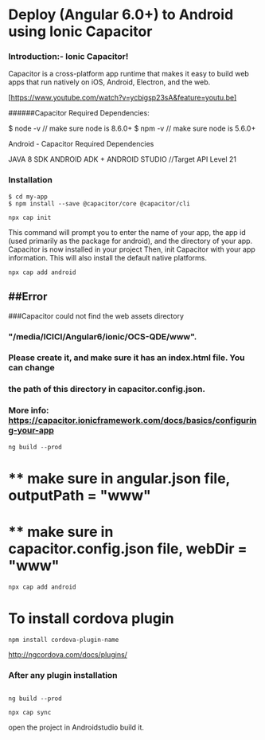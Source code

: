 # Deploy (Angular 6.0+) to Android using Ionic Capacitor


### Introduction:- Ionic Capacitor!

Capacitor is a cross-platform app runtime that makes it easy to build web apps that run natively on iOS, Android, Electron, and the web.

[https://www.youtube.com/watch?v=ycbigsp23sA&feature=youtu.be]

######Capacitor Required Dependencies:

$ node -v // make sure node is 8.6.0+
$ npm -v // make sure node is 5.6.0+

Android - Capacitor Required Dependencies

JAVA 8 SDK
ANDROID ADK + ANDROID STUDIO
//Target API Level 21

### Installation

```
$ cd my-app
$ npm install --save @capacitor/core @capacitor/cli
```

```
npx cap init
```

This command will prompt you to enter the name of your app, the app id (used primarily as the package for android), and the directory of your app.
Capacitor is now installed in your project
Then, init Capacitor with your app information. This will also install the default native platforms. 

```
npx cap add android
```

##Error
-------

###Capacitor could not find the web assets directory 

  ###  "/media/ICICI/Angular6/ionic/OCS-QDE/www".
  ###  Please create it, and make sure it has an index.html file. You can change
  ###  the path of this directory in capacitor.config.json.
  ###  More info: https://capacitor.ionicframework.com/docs/basics/configuring-your-app

```
ng build --prod
```
# ** make sure in angular.json file, outputPath = "www"
# ** make sure in capacitor.config.json file, webDir = "www"

```
npx cap add android
```

# To install cordova plugin

```
npm install cordova-plugin-name

```

http://ngcordova.com/docs/plugins/

### After any plugin installation

```

ng build --prod

npx cap sync

```

open the project in Androidstudio build it.


